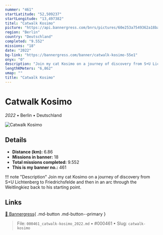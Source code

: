 ```yaml
---
nummer: "461"
startLatitude: "52,509237"
startLongitude: "13,497382"
titel: "Catwalk Kosimo"
picture: "https://api.bannergress.com/bnrs/pictures/60e253a7549362a18baee306acd4593f"
region: "Berlin"
country: "Deutschland"
completed: "9.552"
missions: "18"
date: "2022"
bg-link: "https://bannergress.com/banner/catwalk-kosimo-55e1"
onyx: "0"
description: "Join my cat Kosimo on a journey of discovery from S+U Lichtenberg to Friedrichsfelde and then in an arc through the Weitlingkiez back to his starting point."
lengthKMeters: "6,862"
umap: ""
title: "Catwalk Kosimo"
---
```

# Catwalk Kosimo

*2022* • Berlin • Deutschland

![Catwalk Kosimo](https://api.bannergress.com/bnrs/pictures/60e253a7549362a18baee306acd4593f)

## Details
- **Distance (km):** 6.86
- **Missions in banner:** 18
- **Total missions completed:** 9.552
- **This is my banner no.:** 461


!!! note "Description"
    Join my cat Kosimo on a journey of discovery from S+U Lichtenberg to Friedrichsfelde and then in an arc through the Weitlingkiez back to his starting point.



## Links
[🔗 Bannergress](https://bannergress.com/banner/catwalk-kosimo-55e1){ .md-button .md-button--primary }



> File: `000461_catwalk-kosimo_2022.md` • #000461 • Slug: `catwalk-kosimo`
